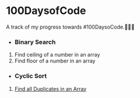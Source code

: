 # 100DaysofCode
A track of my progress towards #100DaysoCode.🌻👩‍💻

- ### Binary Search
1. Find ceiling of a number in an array
2. Find floor of a number in an array

- ### Cyclic Sort
1. [Find all Duplicates in an Array](https://leetcode.com/problems/find-all-duplicates-in-an-array/)
